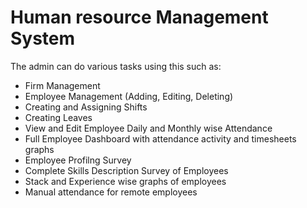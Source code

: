 <h1>Human resource Management System</h1>
<p>The admin can do various tasks using this such as: </p>
<ul>
  <li>Firm Management</li>
    <li>Employee Management (Adding, Editing, Deleting)</li>
  <li>Creating and Assigning Shifts</li>
  <li>Creating Leaves</li>
  <li>View and Edit Employee Daily and Monthly wise Attendance</li>
  <li>Full Employee Dashboard with attendance activity and timesheets graphs</li>
  <li>Employee Profilng Survey</li>
  <li>Complete Skills Description Survey of Employees</li>
  <li>Stack and Experience wise graphs of employees</li>
  <li>Manual attendance for remote employees</li>
</ul>
